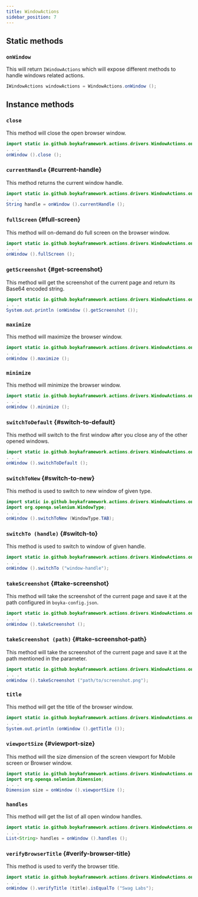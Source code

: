 ```yaml
---
title: WindowActions
sidebar_position: 7
---
```


## Static methods

### `onWindow`

This will return `IWindowActions` which will expose different methods to handle windows related actions.

```java
IWindowActions windowActions = WindowActions.onWindow ();
```

## Instance methods

### `close`

This method will close the open browser window.

```java
import static io.github.boykaframework.actions.drivers.WindowActions.onWindow;
. . .
onWindow ().close ();
```

### `currentHandle` {#current-handle}

This method returns the current window handle.

```java
import static io.github.boykaframework.actions.drivers.WindowActions.onWindow;
. . .
String handle = onWindow ().currentHandle ();
```

### `fullScreen` {#full-screen}

This method will on-demand do full screen on the browser window.

```java
import static io.github.boykaframework.actions.drivers.WindowActions.onWindow;
. . .
onWindow ().fullScreen ();
```

### `getScreenshot` {#get-screenshot}

This method will get the screenshot of the current page and return its Base64 encoded string.

```java
import static io.github.boykaframework.actions.drivers.WindowActions.onWindow;
. . .
System.out.println (onWindow ().getScreenshot ());
```

### `maximize`

This method will maximize the browser window.

```java
import static io.github.boykaframework.actions.drivers.WindowActions.onWindow;
. . .
onWindow ().maximize ();
```

### `minimize`

This method will minimize the browser window.

```java
import static io.github.boykaframework.actions.drivers.WindowActions.onWindow;
. . .
onWindow ().minimize ();
```

### `switchToDefault` {#switch-to-default}

This method will switch to the first window after you close any of the other opened windows.

```java
import static io.github.boykaframework.actions.drivers.WindowActions.onWindow;
. . .
onWindow ().switchToDefault ();
```

### `switchToNew` {#switch-to-new}

This method is used to switch to new window of given type.

```java
import static io.github.boykaframework.actions.drivers.WindowActions.onWindow;
import org.openqa.selenium.WindowType;
. . .
onWindow ().switchToNew (WindowType.TAB);
```

### `switchTo (handle)` {#switch-to}

This method is used to switch to window of given handle.

```java
import static io.github.boykaframework.actions.drivers.WindowActions.onWindow;
. . .
onWindow ().switchTo ("window-handle");
```

### `takeScreenshot` {#take-screenshot}

This method will take the screenshot of the current page and save it at the path configured in `boyka-config.json`.

```java
import static io.github.boykaframework.actions.drivers.WindowActions.onWindow;
. . .
onWindow ().takeScreenshot ();
```

### `takeScreenshot (path)` {#take-screenshot-path}

This method will take the screenshot of the current page and save it at the path mentioned in the parameter.

```java
import static io.github.boykaframework.actions.drivers.WindowActions.onWindow;
. . .
onWindow ().takeScreenshot ("path/to/screenshot.png");
```

### `title`

This method will get the title of the browser window.

```java
import static io.github.boykaframework.actions.drivers.WindowActions.onWindow;
. . .
System.out.println (onWindow ().getTitle ());
```

### `viewportSize` {#viewport-size}

This method will the size dimension of the screen viewport for Mobile screen or Browser window.

```java
import static io.github.boykaframework.actions.drivers.WindowActions.onWindow;
import org.openqa.selenium.Dimension;
. . .
Dimension size = onWindow ().viewportSize ();
```

### `handles`

This method will get the list of all open window handles.

```java
import static io.github.boykaframework.actions.drivers.WindowActions.onWindow;
. . .
List<String> handles = onWindow ().handles ();
```

### `verifyBrowserTitle` {#verify-browser-title}

This method is used to verify the browser title.

```java
import static io.github.boykaframework.actions.drivers.WindowActions.onWindow;
. . .
onWindow ().verifyTitle (title).isEqualTo ("Swag Labs");
```
